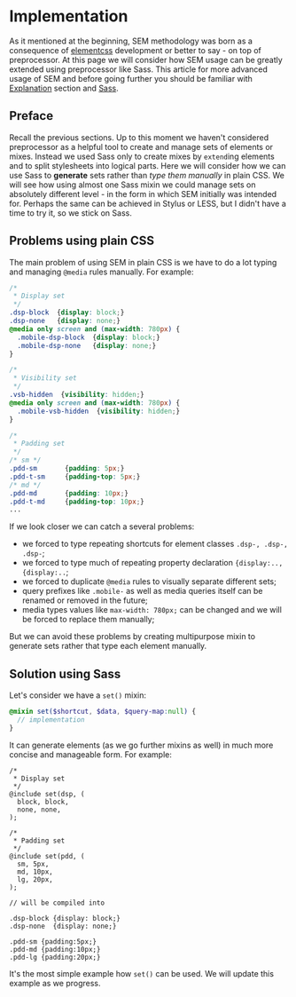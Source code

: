 # Implementation
As it mentioned at the beginning, SEM methodology was born as a consequence of [elementcss](https://github.com/timfayz/elementcss) development or better to say - on top of preprocessor. At this page we will consider how SEM usage can be greatly extended using preprocessor like Sass. This article for more advanced usage of SEM and before going further you should be familiar with [Explanation]() section and [Sass](https://sass-lang.com/guide).

## Preface
Recall the previous sections. Up to this moment we haven't considered preprocessor as a helpful tool to create and manage sets of elements or mixes. Instead we used Sass only to create mixes by `extend`ing elements and to split stylesheets into logical parts. Here we will consider how we can use Sass to **generate** sets rather than *type them manually* in plain CSS. We will see how using almost one Sass mixin we could manage sets on absolutely different level - in the form in which SEM initially was intended for. Perhaps the same can be achieved in Stylus or LESS, but I didn't have a time to try it, so we stick on Sass.

## Problems using plain CSS
The main problem of using SEM in plain CSS is we have to do a lot typing and managing `@media` rules manually. For example:
```CSS
/*
 * Display set
 */
.dsp-block  {display: block;}
.dsp-none   {display: none;}
@media only screen and (max-width: 780px) {
  .mobile-dsp-block  {display: block;}
  .mobile-dsp-none   {display: none;}
}

/*
 * Visibility set
 */
.vsb-hidden  {visibility: hidden;}
@media only screen and (max-width: 780px) {
  .mobile-vsb-hidden  {visibility: hidden;}
}

/*
 * Padding set
 */
/* sm */
.pdd-sm       {padding: 5px;}
.pdd-t-sm     {padding-top: 5px;}
/* md */
.pdd-md       {padding: 10px;}
.pdd-t-md     {padding-top: 10px;}
...
```
If we look closer we can catch a several problems:

- we forced to type repeating shortcuts for element classes `.dsp-, .dsp-, .dsp-`;
- we forced to type much of repeating property declaration `{display:.., {display:..`;
- we forced to duplicate `@media` rules to visually separate different sets;
- query prefixes like `.mobile-` as well as media queries itself can be renamed or removed in the future;
- media types values like `max-width: 780px;` can be changed and we will be forced to replace them manually;

But we can avoid these problems by creating multipurpose mixin to generate sets rather that type each element manually.

## Solution using Sass
Let's consider we have a `set()` mixin:
```SCSS
@mixin set($shortcut, $data, $query-map:null) {
  // implementation
}
```
It can generate elements (as we go further mixins as well) in much more concise and manageable form. For example:
```
/*
 * Display set
 */
@include set(dsp, (
  block, block,
  none, none,
);

/*
 * Padding set
 */
@include set(pdd, (
  sm, 5px,
  md, 10px,
  lg, 20px,
);

// will be compiled into

.dsp-block {display: block;}
.dsp-none  {display: none;}

.pdd-sm {padding:5px;}
.pdd-md {padding:10px;}
.pdd-lg {padding:20px;}
```
It's the most simple example how `set()` can be used. We will update this example as we progress.
